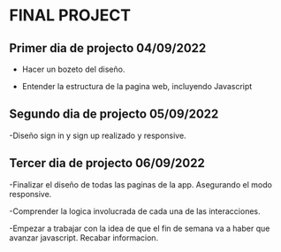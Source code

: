 # FINAL PROJECT

## Primer dia de projecto 04/09/2022

- Hacer un bozeto del diseño.

- Entender la estructura de la pagina web, incluyendo Javascript

## Segundo dia de projecto 05/09/2022

-Diseño sign in y sign up realizado y responsive.

## Tercer dia de projecto 06/09/2022

-Finalizar el diseño de todas las paginas de la app. Asegurando el modo responsive.

-Comprender la logica involucrada de cada una de las interacciones.

-Empezar a trabajar con la idea de que el fin de semana va a haber que avanzar javascript. Recabar informacion.
